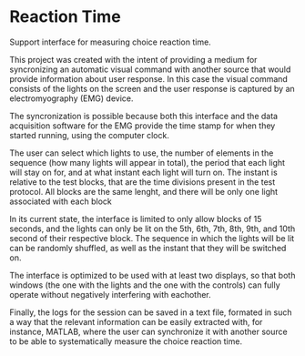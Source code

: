 # Reaction Time
Support interface for measuring choice reaction time.

This project was created with the intent of providing a medium for syncronizing an automatic visual
command with another source that would provide information about user response. In this case the visual
command consists of the lights on the screen and the user response is captured by an electromyography
(EMG) device.

The syncronization is possible because both this interface and the data acquisition software for the 
EMG provide the time stamp for when they started running, using the computer clock.

The user can select which lights to use, the number of elements in the sequence (how many lights will
appear in total), the period that each light will stay on for, and at what instant each light will turn on.
The instant is relative to the test blocks, that are the time divisions present in the test protocol.
All blocks are the same lenght, and there will be only one light associated with each block

In its current state, the interface is limited to only allow blocks of 15 seconds, and the lights can
only be lit on the 5th, 6th, 7th, 8th, 9th, and 10th second of their respective block.
The sequence in which the lights will be lit can be randomly shuffled, as well as the instant that they
will be switched on.

The interface is optimized to be used with at least two displays, so that both windows (the one with the
lights and the one with the controls) can fully operate without negatively interfering with eachother.

Finally, the logs for the session can be saved in a text file, formated in such a way that the relevant
information can be easily extracted with, for instance, MATLAB, where the user can synchronize it with
another source to be able to systematically measure the choice reaction time.
